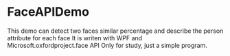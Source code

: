 # FaceAPIDemo
This demo can detect two faces similar percentage and describe the person attribute for each face
It is writen with WPF and Microsoft.oxfordproject.face API 
Only for study, just a simple program.
